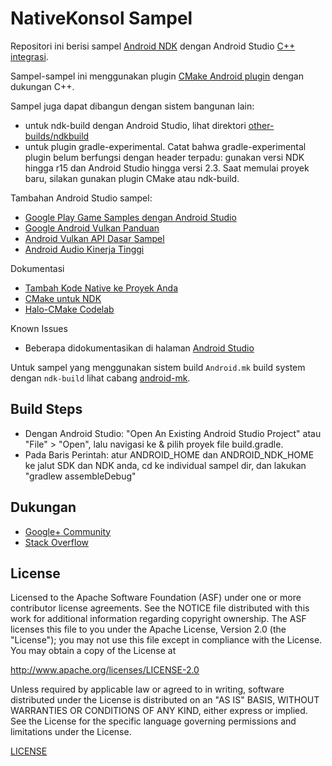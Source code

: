 NativeKonsol Sampel
===========

Repositori ini berisi sampel [Android NDK][0] dengan Android Studio [C++ integrasi](https://www.youtube.com/watch?v=f7ihSQ44WO0&feature=youtu.be).

Sampel-sampel ini menggunakan plugin [CMake Android plugin](https://developer.android.com/studio/projects/add-native-code.html) dengan dukungan C++.

Sampel juga dapat dibangun dengan sistem bangunan lain:
- untuk ndk-build dengan Android Studio, lihat direktori [other-builds/ndkbuild](https://github.com/googlesamples/android-ndk/tree/master/other-builds/ndkbuild)
- untuk plugin gradle-experimental. Catat bahwa gradle-experimental plugin belum berfungsi dengan header terpadu: gunakan versi NDK hingga r15 dan Android Studio hingga versi 2.3. Saat memulai proyek baru, silakan gunakan plugin CMake atau ndk-build.

Tambahan Android Studio sampel:    
- [Google Play Game Samples dengan Android Studio](https://github.com/playgameservices/cpp-android-basic-samples)
- [Google Android Vulkan Panduan](https://github.com/googlesamples/android-vulkan-tutorials)
- [Android Vulkan API Dasar Sampel](https://github.com/googlesamples/vulkan-basic-samples)
- [Android Audio Kinerja Tinggi](https://github.com/googlesamples/android-audio-high-performance)	

Dokumentasi
- [Tambah Kode Native ke Proyek Anda](https://developer.android.com/studio/projects/add-native-code.html)
- [CMake untuk NDK](https://developer.android.com/ndk/guides/cmake.html)
- [Halo-CMake Codelab](https://codelabs.developers.google.com/codelabs/android-studio-cmake/index.html)

Known Issues
- Beberapa didokumentasikan di halaman [Android Studio](http://tools.android.com/knownissues)

Untuk sampel yang menggunakan sistem build `Android.mk` build system dengan `ndk-build` lihat cabang [android-mk](https://github.com/googlesamples/android-ndk/tree/android-mk).

Build Steps
----------
- Dengan Android Studio: "Open An Existing Android Studio Project" atau "File" > "Open", lalu navigasi ke & pilih proyek file build.gradle.
- Pada Baris Perintah: atur ANDROID_HOME dan ANDROID_NDK_HOME ke jalut SDK dan NDK anda, cd ke individual sampel dir, dan lakukan "gradlew assembleDebug"

Dukungan
-------

- [Google+ Community](https://plus.google.com/communities/105153134372062985968)
- [Stack Overflow](http://stackoverflow.com/questions/tagged/android)

License
-------

Licensed to the Apache Software Foundation (ASF) under one or more contributor
license agreements.  See the NOTICE file distributed with this work for
additional information regarding copyright ownership.  The ASF licenses this
file to you under the Apache License, Version 2.0 (the "License"); you may not
use this file except in compliance with the License.  You may obtain a copy of
the License at

http://www.apache.org/licenses/LICENSE-2.0

Unless required by applicable law or agreed to in writing, software
distributed under the License is distributed on an "AS IS" BASIS, WITHOUT
WARRANTIES OR CONDITIONS OF ANY KIND, either express or implied.  See the
License for the specific language governing permissions and limitations under
the License.

[LICENSE](LICENSE)

[0]: https://developer.android.com/ndk
